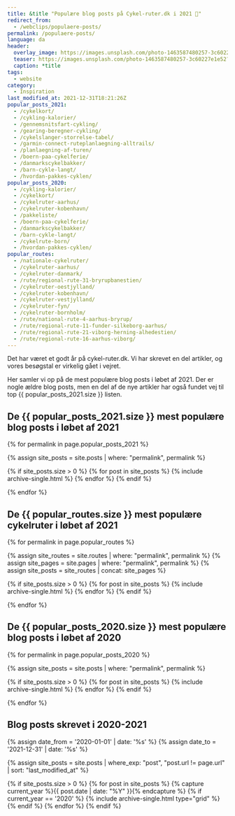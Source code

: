 ```yaml
---
title: &title "Populære blog posts på Cykel-ruter.dk i 2021 🥇"
redirect_from:
  - /webclips/populaere-posts/
permalink: /populaere-posts/
language: da
header:
  overlay_image: https://images.unsplash.com/photo-1463587480257-3c60227e1e52?ixid=MXwxMjA3fDB8MHxwaG90by1wYWdlfHx8fGVufDB8fHw%3D&ixlib=rb-1.2.1&auto=format&fit=crop&w=1951&q=5
  teaser: https://images.unsplash.com/photo-1463587480257-3c60227e1e52?ixid=MXwxMjA3fDB8MHxwaG90by1wYWdlfHx8fGVufDB8fHw%3D&ixlib=rb-1.2.1&auto=format&fit=crop&w=400&q=5
  caption: *title
tags:
  - website
category:
  - Inspiration
last_modified_at: 2021-12-31T18:21:26Z
popular_posts_2021:
  - /cykelkort/
  - /cykling-kalorier/
  - /gennemsnitsfart-cykling/
  - /gearing-beregner-cykling/
  - /cykelslanger-storrelse-tabel/
  - /garmin-connect-ruteplanlaegning-alltrails/
  - /planlaegning-af-turen/
  - /boern-paa-cykelferie/
  - /danmarkscykelbakker/
  - /barn-cykle-langt/
  - /hvordan-pakkes-cyklen/
popular_posts_2020:
  - /cykling-kalorier/
  - /cykelkort/
  - /cykelruter-aarhus/
  - /cykelruter-kobenhavn/
  - /pakkeliste/
  - /boern-paa-cykelferie/
  - /danmarkscykelbakker/
  - /barn-cykle-langt/
  - /cykelrute-born/
  - /hvordan-pakkes-cyklen/
popular_routes:
  - /nationale-cykelruter/
  - /cykelruter-aarhus/
  - /cykelruter-danmark/
  - /rute/regional-rute-31-bryrupbanestien/
  - /cykelruter-oestjylland/
  - /cykelruter-kobenhavn/
  - /cykelruter-vestjylland/
  - /cykelruter-fyn/
  - /cykelruter-bornholm/
  - /rute/national-rute-4-aarhus-bryrup/
  - /rute/regional-rute-11-funder-silkeborg-aarhus/
  - /rute/regional-rute-21-viborg-herning-alhedestien/
  - /rute/regional-rute-16-aarhus-viborg/
---
```


Det har været et godt år på cykel-ruter.dk. Vi har skrevet en del artikler, og vores besøgstal er virkelig gået i vejret.

Her samler vi op på de mest populære blog posts i løbet af 2021. Der er nogle ældre blog posts, men en del af de nye artikler har også fundet vej til top {{ popular_posts_2021.size }} listen.

## De {{ popular_posts_2021.size }} mest populære blog posts i løbet af 2021

{% for permalink in page.popular_posts_2021 %}

{% assign site_posts = site.posts | where: "permalink", permalink %}

{% if site_posts.size > 0 %}
  {% for post in site_posts %}
    {% include archive-single.html %}
  {% endfor %}
{% endif %}

{% endfor %}

## De {{ popular_routes.size }} mest populære cykelruter i løbet af 2021

{% for permalink in page.popular_routes %}

{% assign site_routes = site.routes | where: "permalink", permalink %}
{% assign site_pages = site.pages | where: "permalink", permalink %}
{% assign site_posts = site_routes | concat: site_pages %}

{% if site_posts.size > 0 %}
  {% for post in site_posts %}
    {% include archive-single.html %}
  {% endfor %}
{% endif %}

{% endfor %}

## De {{ popular_posts_2020.size }} mest populære blog posts i løbet af 2020

{% for permalink in page.popular_posts_2020 %}

{% assign site_posts = site.posts | where: "permalink", permalink %}

{% if site_posts.size > 0 %}
  {% for post in site_posts %}
    {% include archive-single.html %}
  {% endfor %}
{% endif %}

{% endfor %}

## Blog posts skrevet i 2020-2021

{% assign date_from = '2020-01-01' | date: '%s' %}
{% assign date_to = '2021-12-31' | date: '%s' %}

{% assign site_posts = site.posts | where_exp: "post", "post.url != page.url" | sort: "last_modified_at" %}

<div class="feature__wrapper">

{% if site_posts.size > 0 %}
  {% for post in site_posts %}
    {% capture current_year %}{{ post.date | date: "%Y" }}{% endcapture %}
    {% if current_year == '2020' %}
      {% include archive-single.html type="grid" %}
    {% endif %}
  {% endfor %}
{% endif %}

</div>
